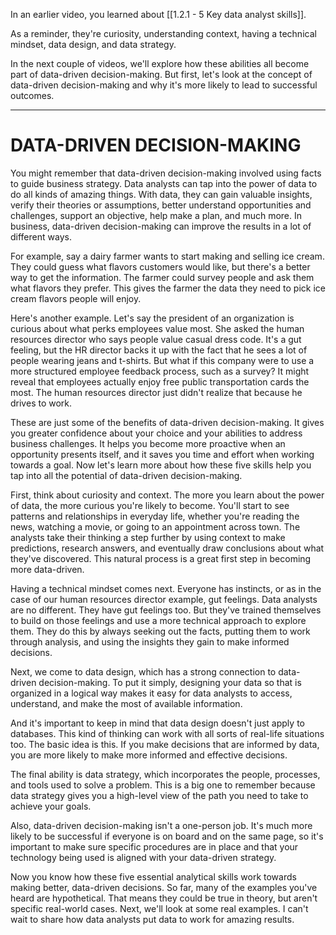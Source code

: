 
In an earlier video, you learned about [[1.2.1 - 5 Key data analyst skills]]. 

As a reminder, they're curiosity, understanding context, having a technical mindset, data design, and data strategy. 

In the next couple of videos, we'll explore how these abilities all become part of data-driven decision-making. But first, let's look at the concept of data-driven decision-making and why it's more likely to lead to successful outcomes. 
- - -
# DATA-DRIVEN DECISION-MAKING
You might remember that data-driven decision-making involved using facts to guide business strategy. Data analysts can tap into the power of data to do all kinds of amazing things. With data, they can gain valuable insights, verify their theories or assumptions, better understand opportunities and challenges, support an objective, help make a plan, and much more. In business, data-driven decision-making can improve the results in a lot of different ways. 

For example, say a dairy farmer wants to start making and selling ice cream. They could guess what flavors customers would like, but there's a better way to get the information. The farmer could survey people and ask them what flavors they prefer. This gives the farmer the data they need to pick ice cream flavors people will enjoy. 

Here's another example. Let's say the president of an organization is curious about what perks employees value most. She asked the human resources director who says people value casual dress code. It's a gut feeling, but the HR director backs it up with the fact that he sees a lot of people wearing jeans and t-shirts. But what if this company were to use a more structured employee feedback process, such as a survey? It might reveal that employees actually enjoy free public transportation cards the most. The human resources director just didn't realize that because he drives to work. 

These are just some of the benefits of data-driven decision-making. It gives you greater confidence about your choice and your abilities to address business challenges. It helps you become more proactive when an opportunity presents itself, and it saves you time and effort when working towards a goal. Now let's learn more about how these five skills help you tap into all the potential of data-driven decision-making. 

First, think about curiosity and context. The more you learn about the power of data, the more curious you're likely to become. You'll start to see patterns and relationships in everyday life, whether you're reading the news, watching a movie, or going to an appointment across town. The analysts take their thinking a step further by using context to make predictions, research answers, and eventually draw conclusions about what they've discovered. This natural process is a great first step in becoming more data-driven. 

Having a technical mindset comes next. Everyone has instincts, or as in the case of our human resources director example, gut feelings. Data analysts are no different. They have gut feelings too. But they've trained themselves to build on those feelings and use a more technical approach to explore them. They do this by always seeking out the facts, putting them to work through analysis, and using the insights they gain to make informed decisions. 

Next, we come to data design, which has a strong connection to data-driven decision-making. To put it simply, designing your data so that is organized in a logical way makes it easy for data analysts to access, understand, and make the most of available information. 

And it's important to keep in mind that data design doesn't just apply to databases. This kind of thinking can work with all sorts of real-life situations too. The basic idea is this. If you make decisions that are informed by data, you are more likely to make more informed and effective decisions. 

The final ability is data strategy, which incorporates the people, processes, and tools used to solve a problem. This is a big one to remember because data strategy gives you a high-level view of the path you need to take to achieve your goals. 

Also, data-driven decision-making isn't a one-person job. It's much more likely to be successful if everyone is on board and on the same page, so it's important to make sure specific procedures are in place and that your technology being used is aligned with your data-driven strategy. 

Now you know how these five essential analytical skills work towards making better, data-driven decisions. So far, many of the examples you've heard are hypothetical. That means they could be true in theory, but aren't specific real-world cases. Next, we'll look at some real examples. I can't wait to share how data analysts put data to work for amazing results.